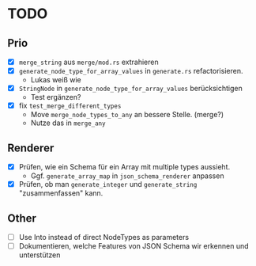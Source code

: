 # TODO

## Prio
- [X] `merge_string` aus `merge/mod.rs` extrahieren
- [X] `generate_node_type_for_array_values` in `generate.rs` refactorisieren.
  - Lukas weiß wie
- [X] `StringNode` in `generate_node_type_for_array_values` berücksichtigen
  - Test ergänzen?
- [X] fix `test_merge_different_types`
  - Move `merge_node_types_to_any` an bessere Stelle. (merge?)
  - Nutze das in `merge_any`

## Renderer
- [X] Prüfen, wie ein Schema für ein Array mit multiple types aussieht.
  - Ggf. `generate_array_map` in `json_schema_renderer` anpassen 
- [X] Prüfen, ob man `generate_integer` und `generate_string` "zusammenfassen" kann.

## Other
- [ ] Use Into<NodeType> instead of direct NodeTypes as parameters
- [ ] Dokumentieren, welche Features von JSON Schema wir erkennen und unterstützen
